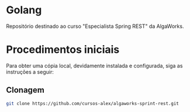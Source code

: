 # Golang 
Repositório destinado ao curso "Especialista Spring REST" da AlgaWorks.

# Procedimentos iniciais
Para obter uma cópia local, devidamente instalada e configurada, siga as instruções a seguir:

## Clonagem

```sh
git clone https://github.com/cursos-alex/algaworks-sprint-rest.git
```